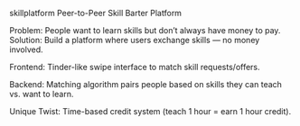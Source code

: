 skillplatform
Peer-to-Peer Skill Barter Platform

Problem: People want to learn skills but don’t always have money to pay.
Solution: Build a platform where users exchange skills — no money involved.

Frontend: Tinder-like swipe interface to match skill requests/offers.

Backend: Matching algorithm pairs people based on skills they can teach vs. want to learn.

Unique Twist: Time-based credit system (teach 1 hour = earn 1 hour credit).
